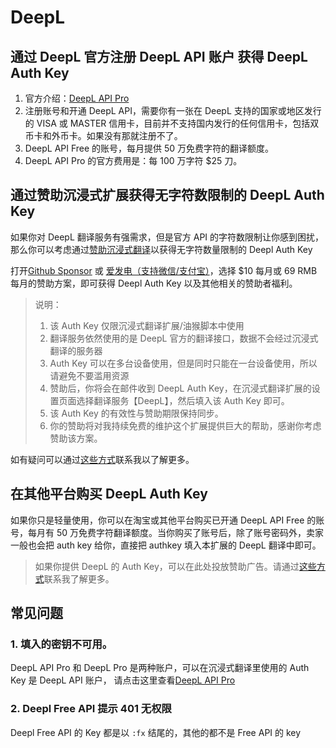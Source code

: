 # DeepL

## 通过 DeepL 官方注册 DeepL API 账户 获得 DeepL Auth Key

1. 官方介绍：[DeepL API Pro](https://www.deepl.com/zh/pro/select-country#developer)
2. 注册账号和开通 DeepL API，需要你有一张在 DeepL 支持的国家或地区发行的 VISA 或 MASTER 信用卡，目前并不支持国内发行的任何信用卡，包括双币卡和外币卡。如果没有那就注册不了。
3. DeepL API Free 的账号，每月提供 50 万免费字符的翻译额度。
4. DeepL API Pro 的官方费用是：每 100 万字符 $25 刀。

## 通过赞助沉浸式扩展获得无字符数限制的 DeepL Auth Key

如果你对 DeepL 翻译服务有强需求，但是官方 API 的字符数限制让你感到困扰，那么你可以考虑通过[赞助沉浸式翻译](https://immersive-translate.owenyoung.com/donate)以获得无字符数量限制的 Deepl Auth Key

打开[Github Sponsor](https://github.com/sponsors/theowenyoung) 或 [爱发电（支持微信/支付宝）](https://afdian.net/a/translate)，选择 $10 每月或 69 RMB 每月的赞助方案，即可获得 Deepl Auth Key 以及其他相关的赞助者福利。

> 说明：
>
> 1. 该 Auth Key 仅限沉浸式翻译扩展/油猴脚本中使用
> 2. 翻译服务依然使用的是 DeepL 官方的翻译接口，数据不会经过沉浸式翻译的服务器
> 3. Auth Key 可以在多台设备使用，但是同时只能在一台设备使用，所以请避免不要滥用资源
> 4. 赞助后，你将会在邮件收到 DeepL Auth Key，在沉浸式翻译扩展的设置页面选择翻译服务【DeepL】，然后填入该 Auth Key 即可。
> 5. 该 Auth Key 的有效性与赞助期限保持同步。
> 6. 你的赞助将对我持续免费的维护这个扩展提供巨大的帮助，感谢你考虑赞助该方案。

如有疑问可以通过[这些方式](https://www.owenyoung.com/contact/)联系我以了解更多。

## 在其他平台购买 DeepL Auth Key

如果你只是轻量使用，你可以在淘宝或其他平台购买已开通 DeepL API Free 的账号，每月有 50 万免费字符翻译额度。当你购买了账号后，除了账号密码外，卖家一般也会把 auth key 给你，直接把 authkey 填入本扩展的 DeepL 翻译中即可。

> 如果你提供 DeepL 的 Auth Key，可以在此处投放赞助广告。请通过[这些方式](https://www.owenyoung.com/contact/)联系我了解更多。

## 常见问题

### 1. 填入的密钥不可用。

DeepL API Pro 和 DeepL Pro 是两种账户，可以在沉浸式翻译里使用的 Auth Key 是 DeepL API 账户， 请点击这里查看[DeepL API Pro](https://www.deepl.com/zh/pro/select-country#developer)

### 2. Deepl Free API 提示 401 无权限

Deepl Free API 的 Key 都是以 `:fx` 结尾的，其他的都不是 Free API 的 key
